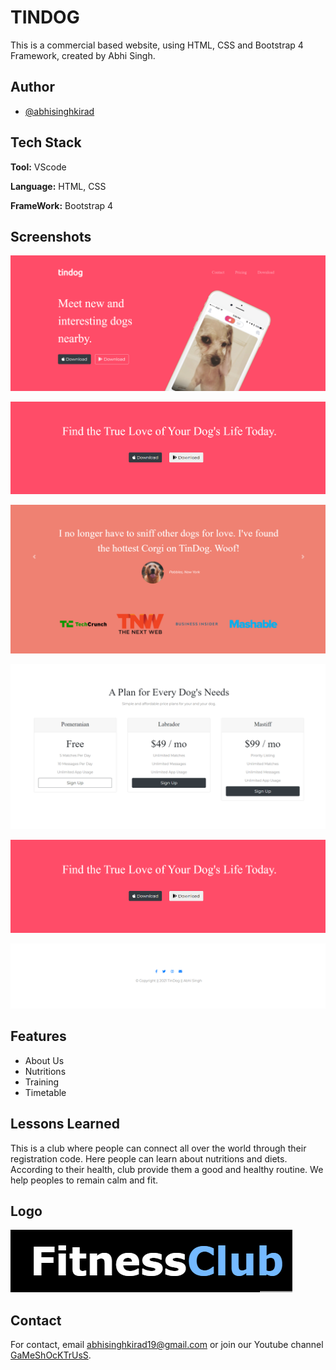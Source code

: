 # TINDOG

This is a commercial based website, using HTML, CSS and Bootstrap 4 Framework, created by Abhi Singh.


## Author

- [@abhisinghkirad](https://www.github.com/anodeus)

  
## Tech Stack

**Tool:** VScode

**Language:** HTML, CSS

**FrameWork:** Bootstrap 4


  
## Screenshots
![App Part](https://github.com/anodeus/tindog/blob/ee0730064da79d44d3517dc168d393b21b0bd925/Features/part%201.png)

![App Part](https://github.com/anodeus/tindog/blob/c8be0d8c0de4dd5f294032f009369acb5e0e450c/Features/part%205.png)


![App Part](https://github.com/anodeus/tindog/blob/ee0730064da79d44d3517dc168d393b21b0bd925/Features/part%203.png)

![App Part](https://github.com/anodeus/tindog/blob/ee0730064da79d44d3517dc168d393b21b0bd925/Features/part%204.png)

![App Part](https://github.com/anodeus/tindog/blob/ee0730064da79d44d3517dc168d393b21b0bd925/Features/part%205.png)

![App Part](https://github.com/anodeus/tindog/blob/ee0730064da79d44d3517dc168d393b21b0bd925/Features/part%206.png)
## Features

- About Us
- Nutritions
- Training
- Timetable

  
## Lessons Learned

This is a club where people can connect all over the world through their registration code. Here people can learn about nutritions and diets. According to their health, club provide them a good and healthy routine. We help peoples to remain calm and fit.

## Logo

![Logo](https://github.com/anodeus/fitnessclub/blob/main/resources/logo.png)
  
    
## Contact

For contact, email abhisinghkirad19@gmail.com or join our Youtube channel [GaMeShOcKTrUsS](https://www.youtube.com/channel/UCn0D5d9RTzF64lETn9vgoaQ).

  
